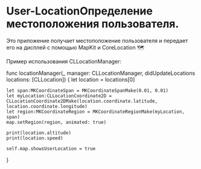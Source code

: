 # User-LocationОпределение местоположения пользователя.

Это приложение получает местоположение пользователя и передает его на дисплей с помощью MapKit и CoreLocation 🗺

Пример использования CLLocationManager:

func locationManager(_ manager: CLLocationManager, didUpdateLocations locations: [CLLocation])
{
    let location = locations[0]
    
    let span:MKCoordinateSpan = MKCoordinateSpanMake(0.01, 0.01)
    let myLocation:CLLocationCoordinate2D = CLLocationCoordinate2DMake(location.coordinate.latitude, location.coordinate.longitude)
    let region:MKCoordinateRegion = MKCoordinateRegionMake(myLocation, span)
    map.setRegion(region, animated: true)
    
    print(location.altitude)
    print(location.speed)
    
    self.map.showsUserLocation = true
}

